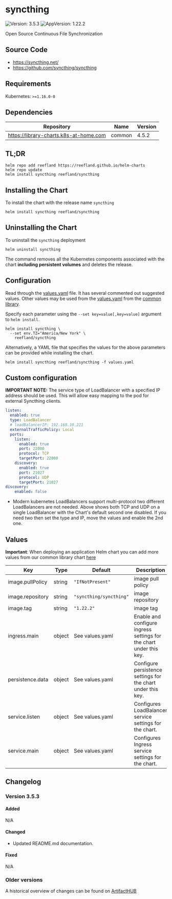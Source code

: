 # syncthing

![Version: 3.5.3](https://img.shields.io/badge/Version-3.5.3-informational?style=flat-square) ![AppVersion: 1.22.2](https://img.shields.io/badge/AppVersion-1.22.2-informational?style=flat-square)

Open Source Continuous File Synchronization

## Source Code

* <https://syncthing.net/>
* <https://github.com/syncthing/syncthing>

## Requirements

Kubernetes: `>=1.16.0-0`

## Dependencies

| Repository | Name | Version |
|------------|------|---------|
| https://library-charts.k8s-at-home.com | common | 4.5.2 |

## TL;DR

```console
helm repo add reefland https://reefland.github.io/helm-charts
helm repo update
helm install syncthing reefland/syncthing
```

## Installing the Chart

To install the chart with the release name `syncthing`

```console
helm install syncthing reefland/syncthing
```

## Uninstalling the Chart

To uninstall the `syncthing` deployment

```console
helm uninstall syncthing
```

The command removes all the Kubernetes components associated with the chart **including persistent volumes** and deletes the release.

## Configuration

Read through the [values.yaml](./values.yaml) file. It has several commented out suggested values.
Other values may be used from the [values.yaml](github.com/reefland/helm-charts/blob/main/charts/library/common/values.yaml) from the [common library](https://github.com/k8s-at-home/library-charts/tree/main/charts/stable/common).

Specify each parameter using the `--set key=value[,key=value]` argument to `helm install`.

```console
helm install syncthing \
  --set env.TZ="America/New York" \
    reefland/syncthing
```

Alternatively, a YAML file that specifies the values for the above parameters can be provided while installing the chart.

```console
helm install syncthing reefland/syncthing -f values.yaml
```

## Custom configuration

**IMPORTANT NOTE:**  The service type of LoadBalancer with a specified IP address should be used.  This will allow easy mapping to the pod for external Syncthing clients.

```yaml
listen:
  enabled: true
  type: LoadBalancer
  # loadBalancerIP: 192.168.10.221
  externalTrafficPolicy: Local
  ports:
    listen:
      enabled: true
      port: 22000
      protocol: TCP
      targetPort: 22000
    discovery:
      enabled: true
      port: 21027
      protocol: UDP
      targetPort: 21027
discovery:
    enabled: false
```

* Modern kubernetes LoadBalancers support multi-protocol two different LoadBalancers are not needed.  Above shows both TCP and UDP on a single LoadBalancer with the Chart's default second one disabled. If you need two then set the type and IP, move the values and enable the 2nd one.

## Values

**Important**: When deploying an application Helm chart you can add more values from our common library chart [here](https://github.com/k8s-at-home/library-charts/tree/main/charts/stable/common)

| Key | Type | Default | Description |
|-----|------|---------|-------------|
| image.pullPolicy | string | `"IfNotPresent"` | image pull policy |
| image.repository | string | `"syncthing/syncthing"` | image repository |
| image.tag | string | `"1.22.2"` | image tag |
| ingress.main | object | See values.yaml | Enable and configure ingress settings for the chart under this key. |
| persistence.data | object | See values.yaml | Configure persistence settings for the chart under this key. |
| service.listen | object | See values.yaml | Configures LoadBalancer service settings for the chart. |
| service.main | object | See values.yaml | Configures Ingress service settings for the chart. |

## Changelog

### Version 3.5.3

#### Added

N/A

#### Changed

* Updated README.md documentation.

#### Fixed

N/A

### Older versions

A historical overview of changes can be found on [ArtifactHUB](https://artifacthub.io/packages/helm/k8s-at-home/syncthing?modal=changelog)
